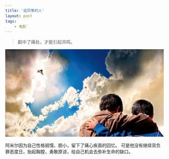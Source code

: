 ```yaml
---
title: '追风筝的人'
layout: post
tags:
	- 电影
---
```


> 戳中了痛处，才能引起共鸣。

![](/media/files/2014/20140306.jpg)

阿米尔因为自己性格弱懦、胆小，留下了痛心疾首的回忆。
可是他没有继续背负罪恶度日，抬起胸膛，勇敢原谅，给自己机会去弥补生命的缺口。
